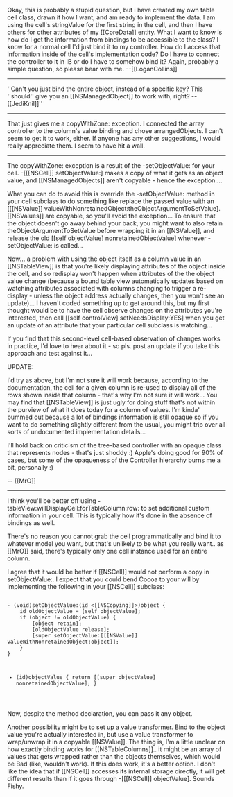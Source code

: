 Okay, this is probably a stupid question, but i have created my own table cell class, drawn it how I want, and am ready to implement the data. I am using the cell's stringValue for the first string in the cell, and then I have others for other attributes of my [[CoreData]] entity. What I want to know is how do I get the information from bindings to be accessible to the class? I know for a normal cell I'd just bind it to my controller. How do I access that information inside of the cell's implementation code? Do I have to connect the controller to it in IB or do I have to somehow bind it? Again, probably a simple question, so please bear with me. --[[LoganCollins]]

----

''Can't you just bind the entire object, instead of a specific key? This ''should'' give you an [[NSManagedObject]] to work with, right? --[[JediKnil]]''

----

That just gives me a copyWithZone: exception. I connected the array controller to the column's value binding and chose arrangedObjects. I can't seem to get it to work, either. If anyone has any other suggestions, I would really appreciate them. I seem to have hit a wall.

----

The copyWithZone: exception is a result of the -setObjectValue: for your cell. -[[[NSCell]] setObjectValue:] makes a copy of what it gets as an object value, and [[NSManagedObjects]] aren't copyable - hence the exception....

What you can do to avoid this is override the -setObjectValue: method in your cell subclass to do something like replace the passed value with an [[[NSValue]] valueWithNonretainedObject:theObjectArgumentToSetValue]. [[NSValues]] are copyable, so you'll avoid the exception... To ensure that the object doesn't go away behind your back, you might want to also retain theObjectArgumentToSetValue before wrapping it in an [[NSValue]], and release the old [[self objectValue] nonretainedObjectValue] whenever -setObjectValue: is called...

Now... a problem with using the object itself as a column value in an [[NSTableView]] is that you're likely displaying attributes of the object inside the cell, and so redisplay won't happen when attributes of the the object value change (because a bound table view automatically updates based on watching attributes associated with columns changing to trigger a re-display - unless the object address actually changes, then you won't see an update)... I haven't coded something up to get around this, but my first thought would be to have the cell observe changes on the attributes you're interested, then call [[self controlView] setNeedsDisplay:YES] when you get an update of an attribute that your particular cell subclass is watching...

If you find that this second-level cell-based observation of changes works in practice, I'd love to hear about it - so pls. post an update if you take this approach and test against it...

UPDATE:

I'd try as above, but I'm not sure it will work because, according to the documentation, the cell for a given column is re-used to display all of the rows shown inside that column - that's why I'm not sure it will work... You may find that [[NSTableView]] is just ugly for doing stuff that's not within the purview of what it does today for a column of values. I'm kinda' bummed out because a lot of bindings information is still opaque so if you want to do something slightly different from the usual, you might trip over all sorts of undocumented implementation details...

I'll hold back on criticism of the tree-based controller with an opaque class that represents nodes - that's just shoddy :) Apple's doing good for 90% of cases, but some of the opaqueness of the Controller hierarchy burns me a bit, personally :)

-- [[MrO]]

----

I think you'll be better off using -tableView:willDisplayCell:forTableColumn:row: to set additional custom information in your cell.  This is typically how it's done in the absence of bindings as well.

There's no reason you cannot grab the cell programmatically and bind it to whatever model you want, but that's unlikely to be what you really want.. as [[MrO]] said, there's typically only one cell instance used for an entire column.

I agree that it would be better if [[NSCell]] would not perform a copy in setObjectValue:.  I expect that you could bend Cocoa to your will by implementing the following in your [[NSCell]] subclass:

<code>
- (void)setObjectValue:(id <[[NSCopying]]>)object {
    id oldObjectValue = [self objectValue];
    if (object != oldObjectValue) {
        [object retain];
        [oldObjectValue release];
        [super setObjectValue:[[[NSValue]] valueWithNonretainedObject:object]];
    }
}

- (id)objectValue {
    return [[super objectValue] nonretainedObjectValue];
}
</code>

Now, despite the method declaration, you can pass it any object.

Another possibility might be to set up a value transformer.  Bind to the object value you're actually interested in, but use a value transformer to wrap/unwrap it in a copyable [[NSValue]].  The thing is, I'm a little unclear on how exactly binding works for [[NSTableColumns]].. it might be an array of values that gets wrapped rather than the objects themselves, which would be Bad (like, wouldn't work).  If this does work, it's a better option.  I don't like the idea that if [[NSCell]] accesses its internal storage directly, it will get different results than if it goes through -[[[NSCell]] objectValue].  Sounds Fishy.